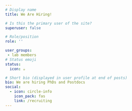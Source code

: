 ```yaml
---
# Display name
title: We Are Hiring!

# Is this the primary user of the site?
superuser: false

# Role/position
role: ''

user_groups:
 - lab members
# Status emoji
status:
  icon: ☕️

# Short bio (displayed in user profile at end of posts)
bio: We are hiring PhDs and Postdocs
social:
  - icon: circle-info
    icon_pack: fas
    link: /recruiting
---
```

